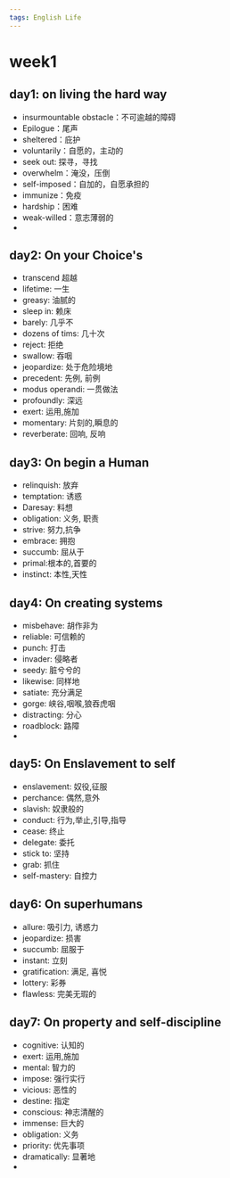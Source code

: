 ```yaml
---
tags: English Life
---
```




# week1

## day1: on living the hard way

- insurmountable obstacle：不可逾越的障碍
- Epilogue：尾声
- sheltered：庇护
- voluntarily：自愿的，主动的
- seek out: 探寻，寻找
- overwhelm：淹没，压倒
- self-imposed：自加的，自愿承担的
- immunize：免疫
- hardship：困难
- weak-willed：意志薄弱的
- 

## day2: On your Choice's

-   transcend 超越
-   lifetime: 一生
-   greasy: 油腻的
-   sleep in: 赖床
-   barely: 几乎不
-   dozens of tims: 几十次
-   reject: 拒绝
-   swallow: 吞咽
-   jeopardize: 处于危险境地
-   precedent: 先例, 前例
-   modus operandi: 一贯做法
-   profoundly: 深远
-   exert: 运用,施加
-   momentary: 片刻的,瞬息的
-   reverberate: 回响, 反响



## day3: On begin a Human

-   relinquish: 放弃
-   temptation: 诱惑
-   Daresay: 料想
-   obligation: 义务, 职责
-   strive: 努力,抗争
-   embrace: 拥抱
-   succumb: 屈从于
-   primal:根本的,首要的
-   instinct: 本性,天性



## day4: On creating systems

-   misbehave: 胡作非为
-   reliable: 可信赖的
-   punch: 打击
-   invader: 侵略者
-   seedy: 脏兮兮的
-   likewise: 同样地
-   satiate: 充分满足
-   gorge: 峡谷,咽喉,狼吞虎咽
-   distracting: 分心
-   roadblock: 路障
-   

## day5: On Enslavement to self

-   enslavement: 奴役,征服
-   perchance: 偶然,意外
-   slavish: 奴隶般的 
-   conduct: 行为,举止,引导,指导
-   cease: 终止
-   delegate: 委托
-   stick to: 坚持
-   grab: 抓住
-   self-mastery: 自控力

## day6: On superhumans

-   allure: 吸引力, 诱惑力
-   jeopardize: 损害
-   succumb: 屈服于
-   instant: 立刻
-   gratification: 满足, 喜悦
-   lottery: 彩券
-   flawless: 完美无瑕的



## day7: On property and self-discipline

-   cognitive: 认知的
-   exert: 运用,施加
-   mental: 智力的
-   impose: 强行实行
-   vicious: 恶性的
-   destine: 指定
-   conscious: 神志清醒的
-   immense: 巨大的
-   obligation: 义务
-   priority: 优先事项
-   dramatically: 显著地
-   
